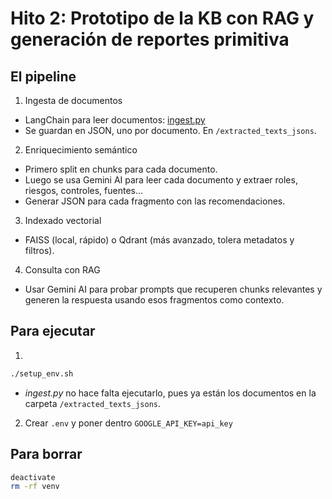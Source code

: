 # Hito 2: Prototipo de la KB con RAG y generación de reportes primitiva

## El pipeline

1. Ingesta de documentos
- LangChain para leer documentos: [ingest.py](ingest.py)
- Se guardan en JSON, uno por documento. En `/extracted_texts_jsons`.

2. Enriquecimiento semántico
- Primero split en chunks para cada documento.
- Luego se usa Gemini AI para leer cada documento y extraer roles, riesgos, controles, fuentes...
- Generar JSON para cada fragmento con las recomendaciones.

3. Indexado vectorial
- FAISS (local, rápido) o Qdrant (más avanzado, tolera metadatos y filtros).

4. Consulta con RAG
- Usar Gemini AI para probar prompts que recuperen chunks relevantes y generen la respuesta usando esos fragmentos como contexto.

## Para ejecutar
1. 
```bash
./setup_env.sh
```

- *ingest.py* no hace falta ejecutarlo, pues ya están los documentos en la carpeta `/extracted_texts_jsons`.

2. Crear `.env` y poner dentro `GOOGLE_API_KEY=api_key`


## Para borrar
```bash
deactivate
rm -rf venv
```

